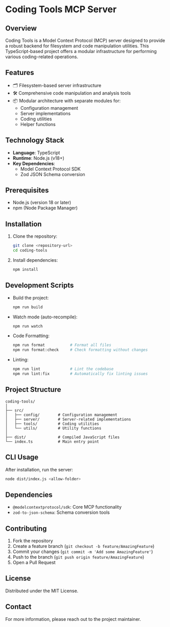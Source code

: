 # Coding Tools MCP Server

## Overview

Coding Tools is a Model Context Protocol (MCP) server designed to provide a robust backend for filesystem and code manipulation utilities. This TypeScript-based project offers a modular infrastructure for performing various coding-related operations.

## Features

- 🗂️ Filesystem-based server infrastructure
- 🛠️ Comprehensive code manipulation and analysis tools
- 📦 Modular architecture with separate modules for:
  - Configuration management
  - Server implementations
  - Coding utilities
  - Helper functions

## Technology Stack

- **Language**: TypeScript
- **Runtime**: Node.js (v18+)
- **Key Dependencies**:
  - Model Context Protocol SDK
  - Zod JSON Schema conversion

## Prerequisites

- Node.js (version 18 or later)
- npm (Node Package Manager)

## Installation

1. Clone the repository:

   ```bash
   git clone <repository-url>
   cd coding-tools
   ```

2. Install dependencies:
   ```bash
   npm install
   ```

## Development Scripts

- Build the project:

  ```bash
  npm run build
  ```

- Watch mode (auto-recompile):

  ```bash
  npm run watch
  ```

- Code Formatting:

  ```bash
  npm run format           # Format all files
  npm run format:check     # Check formatting without changes
  ```

- Linting:
  ```bash
  npm run lint             # Lint the codebase
  npm run lint:fix         # Automatically fix linting issues
  ```

## Project Structure

```
coding-tools/
│
├── src/
│   ├── config/        # Configuration management
│   ├── server/        # Server-related implementations
│   ├── tools/         # Coding utilities
│   └── utils/         # Utility functions
│
├── dist/              # Compiled JavaScript files
└── index.ts           # Main entry point
```

## CLI Usage

After installation, run the server:

```bash
node dist/index.js <allow-folder>
```

## Dependencies

- `@modelcontextprotocol/sdk`: Core MCP functionality
- `zod-to-json-schema`: Schema conversion tools

## Contributing

1. Fork the repository
2. Create a feature branch (`git checkout -b feature/AmazingFeature`)
3. Commit your changes (`git commit -m 'Add some AmazingFeature'`)
4. Push to the branch (`git push origin feature/AmazingFeature`)
5. Open a Pull Request

## License

Distributed under the MIT License.

## Contact

For more information, please reach out to the project maintainer.
